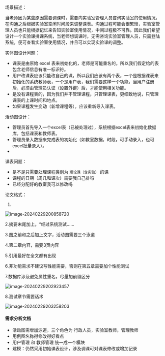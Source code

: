  场景描述：

当老师因为某些原因需要调课时，需要向实验室管理人员咨询实验室的使用情况，在沟通之后根据实验室空闲时间段来调整课表。沟通过程可能会很繁琐，实验室管理人员也只能根据记忆来告知实验室使用情况，中间过程极不可靠。因此我们希望设计一个实验课排课系统，当老师想调课时，无需咨询实验室管理人员，只需登陆系统，便可查看实验室使用情况，并且可以实现实验课的调整。



实体图设计问题：

- 课表是由原始 excel 表来初始化的，老师是可能重名的，所以我们假定给的表包含老师信息有唯一标识符。
- 用户改课表应该只能改自己的课，所以我们应该有两个表，一个是根据课表来初始化的系统教师表，一个是用户表，我们需要这样一个功能，当用户注册后，必须由管理员认证（设置外键）后，才能使用相关功能。
- 是没有课程表的，因为我们并不管理课程，只管理课表，更细致地说，只管理课表的上课时间和地点。
- 如果课程发生变动（新增课程等），应该重新导入课表。



活动图设计：

- 管理员首先导入一个excel表（已被处理过），系统根据excel表来初始化数据库，包括课表和教师表。
- 管理员录入数据来完成表的初始化（如教室数据，时段，可手动录入，也可excel批量录入）。
- 





课表问题：

- 是不是只需要处理课程类别为 `理论课（含实验）` 的课
- 课程的日期（周几和课次）需要我自己排吗
- 已经分配好的教室我可以修改吗











论文格式：

1.

![image-20240229200858720](D:\typora\md文件\毕设\image-20240229200858720.png)

2.摘要末尾加上，“经过系统测试……

3.图之前和之后加上文字，活动图需要三个泳道

4.第二章内容，需要3页内容

5.引用最好在全文都有出现

6.非功能需求不建议写性能需要，否则在第五章需要加个性能测试

7.数据库涉及避免属性重名，尽量加前缀区分

![image-20240229202923457](D:\typora\md文件\毕设\image-20240229202923457.png)

8.测试章节需要话术

![image-20240229203258203](D:\typora\md文件\毕设\image-20240229203258203.png)







#### 需求分析文档

- 活动图需增加泳道，三个角色为 行政人员，实验室教师，管理教师
- 用例图名称得修改得好看点
- 用户管理 和 教师管理 统一成一个模块
- 建模：仍然采用初始课表设计，涉及调课可对课表修改或增加记录
